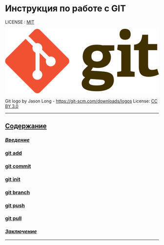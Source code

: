 # Инструкция по работе с GIT

LICENSE : [MIT](./license.md)



![git logo](512px-Git-logo.svg.png)






Git logo by Jason Long - 
https://git-scm.com/downloads/logos
License: [CC BY 3.0](https://creativecommons.org/licenses/by/3.0/)


___

## [Содержание](./content.md)

### [*Введение*](./introduction.md)

### [git add](./add.md)

### [git commit](./commit.md)

### [git init](./init.md)

### [git branch](./branch.md)

### [git push](./push.md)

### [git pull](./pull.md)

### [*Заключение*](./conclusion.md)
___
